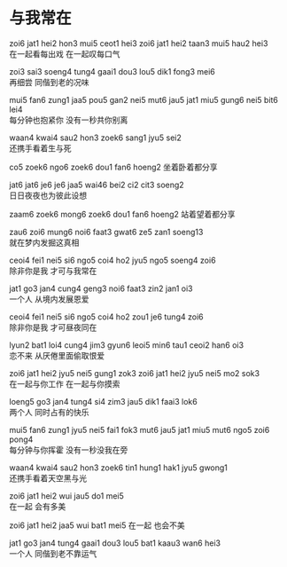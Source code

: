 # 与我常在

zoi6 jat1 hei2 hon3 mui5 ceot1 hei3 zoi6 jat1 hei2 taan3 mui5 hau2 hei3  
在一起看每出戏 在一起叹每口气  

zoi3 sai3 soeng4 tung4 gaai1 dou3 lou5 dik1 fong3 mei6  
再细尝 同偕到老的况味  

mui5 fan6 zung1 jaa5 pou5 gan2 nei5 mut6 jau5 jat1 miu5 gung6 nei5 bit6 lei4  
每分钟也抱紧你 没有一秒共你别离   

waan4 kwai4 sau2 hon3 zoek6 sang1 jyu5 sei2  
还携手看着生与死  

co5 zoek6 ngo6 zoek6 dou1 fan6 hoeng2 
坐着卧着都分享  

jat6 jat6 je6 je6 jaa5 wai46 bei2 ci2 cit3 soeng2  
日日夜夜也为彼此设想  

zaam6 zoek6 mong6 zoek6 dou1 fan6 hoeng2
站着望着都分享 

zau6 zoi6 mung6 noi6 faat3 gwat6 ze5 zan1 soeng13  
就在梦内发掘这真相  

ceoi4 fei1 nei5 si6 ngo5 coi4 ho2 jyu5 ngo5 soeng4 zoi6  
除非你是我 才可与我常在  

jat1 go3 jan4 cung4 geng3 noi6 faat3 zin2 jan1 oi3  
一个人 从境内发展恩爱  

ceoi4 fei1 nei5 si6 ngo5 coi4 ho2 zou1 je6 tung4 zoi6  
除非你是我 才可昼夜同在  

lyun2 bat1 loi4 cung4 jim3 gyun6 leoi5 min6 tau1 ceoi2 han6 oi3  
恋不来 从厌倦里面偷取恨爱  

zoi6 jat1 hei2 jyu5 nei5 gung1 zok3 zoi6 jat1 hei2 jyu5 nei5 mo2 sok3   
在一起与你工作 在一起与你摸索  

loeng5 go3 jan4 tung4 si4 zim3 jau5 dik1 faai3 lok6  
两个人 同时占有的快乐  

mui5 fan6 zung1 jyu5 nei5 fai1 fok3 mut6 jau5 jat1 miu5 mut6 ngo5 zoi6 pong4  
每分钟与你挥霍 没有一秒没我在旁  

waan4 kwai4 sau2 hon3 zoek6 tin1 hung1 hak1 jyu5 gwong1  
还携手看着天空黑与光  

zoi6 jat1 hei2 wui jau5 do1 mei5  
在一起 会有多美  

zoi6 jat1 hei2 jaa5 wui bat1 mei5
在一起 也会不美  

jat1 go3 jan4 tung4 gaai1 dou3 lou5 bat1 kaau3 wan6 hei3  
一个人 同偕到老不靠运气 